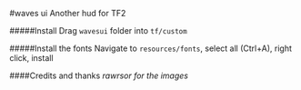 #waves ui
Another hud for TF2

#####Install
Drag `wavesui` folder into `tf/custom`


#####Install the fonts
Navigate to `resources/fonts`, select all (Ctrl+A), right click, install



####Credits and thanks
_rawrsor for the images_